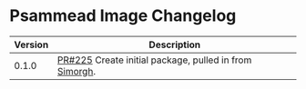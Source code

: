 # Psammead Image Changelog

| Version | Description |
|---------|-------------|
| 0.1.0 | [PR#225](https://github.com/BBC-News/psammead/pull/225) Create initial package, pulled in from [Simorgh](https://github.com/BBC-News/simorgh). |

